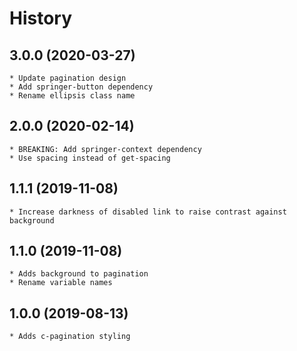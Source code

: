 # History

## 3.0.0 (2020-03-27)
    * Update pagination design
    * Add springer-button dependency
    * Rename ellipsis class name
	
## 2.0.0 (2020-02-14)
	* BREAKING: Add springer-context dependency
	* Use spacing instead of get-spacing

## 1.1.1 (2019-11-08)
	* Increase darkness of disabled link to raise contrast against background 

## 1.1.0 (2019-11-08)
	* Adds background to pagination
	* Rename variable names 

## 1.0.0 (2019-08-13)
	* Adds c-pagination styling
